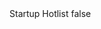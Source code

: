 <?xml version="1.0" encoding="UTF-8"?>
<CustomMetadata xmlns="http://soap.sforce.com/2006/04/metadata">
    <label>Startup Hotlist</label>
    <protected>false</protected>
</CustomMetadata>
